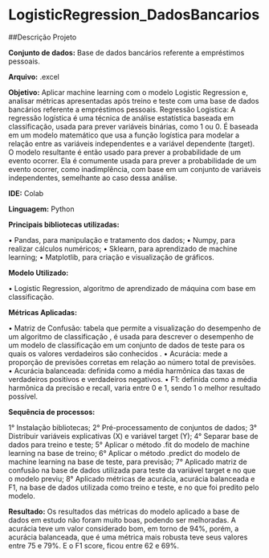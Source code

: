 # LogisticRegression_DadosBancarios

##Descrição Projeto

**Conjunto de dados:** Base de dados bancários referente a empréstimos pessoais.

**Arquivo:** .excel

**Objetivo:** Aplicar machine learning com o modelo Logistic Regression e, analisar métricas apresentadas após treino e teste com uma base de dados bancários referente a empréstimos pessoais.
Regressão Logistica: A regressão logística é uma técnica de análise estatística baseada em classificação, usada para prever variáveis binárias, como 1 ou 0. É baseada em um modelo matemático que usa a função logística para modelar a relação entre as variáveis independentes e a variável dependente (target). O modelo resultante é então usado para prever a probabilidade de um evento ocorrer. 
Ela é comumente usada para prever a probabilidade de um evento ocorrer, como inadimplência, com base em um conjunto de variáveis independentes, semelhante ao caso dessa análise.

**IDE:** Colab

**Linguagem:** Python

**Principais bibliotecas utilizadas:**

• Pandas, para manipulação e tratamento dos dados; 
• Numpy, para realizar cálculos numéricos; 
• Sklearn, para aprendizado de machine learning;
• Matplotlib, para criação e visualização de gráficos.

**Modelo Utilizado:**

• Logistic Regression, algoritmo de aprendizado de máquina com base em classificação. 

**Métricas Aplicadas:**

• Matriz de Confusão:  tabela que permite a visualização do desempenho de um algoritmo de classificação , é usada para descrever o desempenho de um modelo de classificação em um conjunto de dados de teste para os quais os valores verdadeiros são conhecidos .
• Acurácia: mede a proporção de previsões corretas em relação ao número total de previsões.
• Acurácia balanceada: definida como a média harmônica das taxas de verdadeiros positivos e verdadeiros negativos.
• F1:  definida como a média harmônica da precisão e recall, varia entre 0 e 1, sendo 1 o melhor resultado possível.

**Sequência de processos:**

1° Instalação bibliotecas;
2° Pré-processamento de conjuntos de dados;
3° Distribuir variáveis explicativas (X) e variável target (Y);
4° Separar base de dados para treino e teste;
5° Aplicar o método .fit do modelo de machine learning na base de treino;
6° Aplicar o método .predict do modelo de machine learning na base de teste, para previsão;
7° Aplicado matriz  de confusão na base de dados utilizada para teste da variável target e no que o modelo previu;
8° Aplicado métricas de acurácia, acurácia balanceada e F1, na base de dados utilizada como treino e teste, e no que foi predito pelo modelo.

**Resultado:** Os resultados das métricas do modelo aplicado a base de dados em estudo não foram muito boas, podendo ser melhoradas. A acurácia teve um valor considerado bom, em torno de 94%, porém, a acurácia balanceada, que é uma métrica mais robusta teve seus valores entre 75 e 79%. E o F1 score, ficou entre 62 e 69%. 
